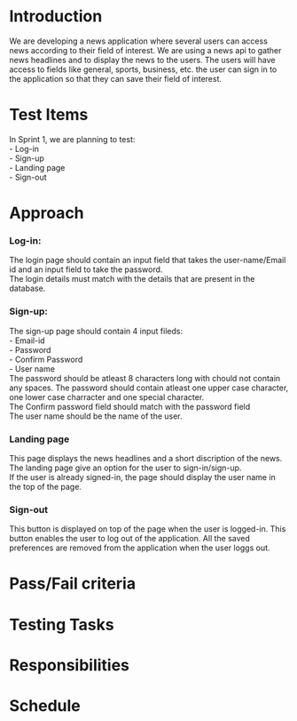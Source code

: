 <h1>Introduction</h1>
We are developing a news application where several users can access news according to their field of interest. We are using a news api to gather news headlines and to display the news to the users. The users will have access to fields like general, sports, business, etc. the user can sign in to the application so that they can save their field of interest.
<h1>Test Items</h1>
In Sprint 1, we are planning to test:<br>
- Log-in<br>
- Sign-up<br>
- Landing page<br>
- Sign-out<br>
<h1>Approach</h1>
 <h3>Log-in: </h3>
 The login page should contain an input field that takes the user-name/Email id and an input field to take the password.<br>
 The login details must match with the details that are present in the database.
 <h3>Sign-up: </h3>
 The sign-up page should contain 4 input fileds:<br>
 - Email-id<br>
 - Password<br>
 - Confirm Password<br>
 - User name<br>
 The password should be atleast 8 characters long with chould not contain any spaces. The password should contain atleast one upper case character, one lower case charracter and one special character.<br>
 The Confirm password field should match with the password field<br>
 The user name should be the name of the user.
 <h3>Landing page</h3>
 This page displays the news headlines and a short discription of the news.<br>
 The landing page give an option for the user to sign-in/sign-up. <br>
 If the user is already signed-in, the page should display the user name in the top of the page.<br>
 <h3>Sign-out</h3>
 This button is displayed on top of the page when the user is logged-in. This button enables the user to log out of the application. All the saved preferences are removed from the application when the user loggs out.
 <h1>Pass/Fail criteria</h1>

<h1>Testing Tasks</h1>
<h1>Responsibilities</h1>
<h1>Schedule</h1>
